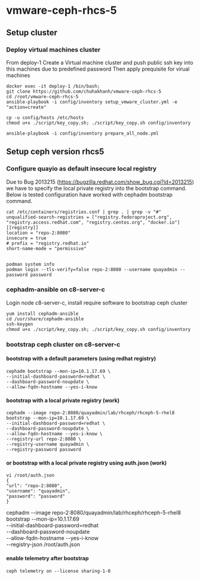 # vmware-ceph-rhcs-5

## Setup cluster
### Deploy virtual machines cluster
From deploy-1 
Create a Virtual machine cluster and push public ssh key into this machines due to predefined password
Then apply prequisite for virual machines
    
    docker exec -it deploy-1 /bin/bash;
    git clone https://github.com/chuhakhanh/vmware-ceph-rhcs-5
    cd /root/vmware-ceph-rhcs-5
    ansible-playbook -i config/inventory setup_vmware_cluster.yml -e "action=create"
    
    cp -u config/hosts /etc/hosts
    chmod u+x ./script/key_copy.sh; ./script/key_copy.sh config/inventory
    
    ansible-playbook -i config/inventory prepare_all_node.yml

## Setup ceph version rhcs5
### Configure quayio as default insecure local registry 
Due to Bug 2013215 (https://bugzilla.redhat.com/show_bug.cgi?id=2013215) we have to specify the local private registry into the bootstrap command. 
Below is tested configuration have worked with cephadm bootstrap command. 

    cat /etc/containers/registries.conf | grep . | grep -v "#"
    unqualified-search-registries = ["registry.fedoraproject.org", "registry.access.redhat.com", "registry.centos.org", "docker.io"]
    [[registry]]
    location = "repo-2:8080"
    insecure = true
    # prefix = "registry.redhat.io"
    short-name-mode = "permissive"


    podman system info
    podman login --tls-verify=false repo-2:8080 --username quayadmin --password password
### cephadm-ansible on c8-server-c
Login node c8-server-c, install require software to bootstrap ceph cluster
    
    yum install cephadm-ansible
    cd /usr/share/cephadm-ansible
    ssh-keygen
    chmod u+x ./script/key_copy.sh; ./script/key_copy.sh config/inventory

### bootstrap ceph cluster on c8-server-c

#### bootstrap with a default parameters (using redhat registry)
 
    cephadm bootstrap --mon-ip=10.1.17.69 \
    --initial-dashboard-password=redhat \
    --dashboard-password-noupdate \
    --allow-fqdn-hostname --yes-i-know

#### bootstrap with a local private registry (work)

    cephadm --image repo-2:8080/quayadmin/lab/rhceph/rhceph-5-rhel8 bootstrap --mon-ip=10.1.17.69 \
    --initial-dashboard-password=redhat \
    --dashboard-password-noupdate \
    --allow-fqdn-hostname --yes-i-know \
    --registry-url repo-2:8080 \
    --registry-username quayadmin \
    --registry-password password

#### or bootstrap with a local private registry using auth.json  (work)
    vi /root/auth.json
    {
    "url": "repo-2:8080",
    "username": "quayadmin",
    "password": "password"
    }


   cephadm --image repo-2:8080/quayadmin/lab/rhceph/rhceph-5-rhel8 bootstrap --mon-ip=10.1.17.69 \
    --initial-dashboard-password=redhat \
    --dashboard-password-noupdate \
    --allow-fqdn-hostname --yes-i-know \
    --registry-json /root/auth.json

#### enable telemetry after bootstrap
    ceph telemetry on --license sharing-1-0